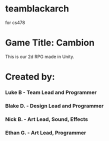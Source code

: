 # teamblackarch
for cs478
# Game Title: Cambion

This is our 2d RPG made in Unity.

# Created by:
### Luke B - Team Lead and Programmer
### Blake D. - Design Lead and Programmer
### Nick B. - Art Lead, Sound, Effects
### Ethan G. - Art Lead, Programmer
